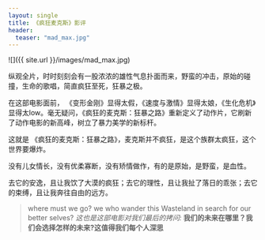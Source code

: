 ```yaml
---
layout: single
title: 《疯狂麦克斯》影评
header:
  teaser: "mad_max.jpg"
---
```

  ![]({{ site.url }}/images/mad_max.jpg)

  纵观全片，时时刻刻会有一股浓浓的雄性气息扑面而来，野蛮的冲击，原始的碰撞，生命的歌唱，简直疯狂至死，狂暴之极。

  在这部电影面前， 《变形金刚》显得太假，《速度与激情》显得太娘，《生化危机》显得太low。毫无疑问，《疯狂的麦克斯：狂暴之路》重新定义了动作片，它刷新了动作电影的新高峰，树立了暴力美学的新标杆。

  这就是 《疯狂的麦克斯：狂暴之路》，麦克斯并不疯狂，是这个族群太疯狂，这个世界要爆炸。

  没有儿女情长，没有优柔寡断，没有矫情做作，有的是原始，是野蛮，是血性。

  去它的安逸，且让我饮了大漠的疯狂；去它的理性，且让我扯了落日的乖张；去它的束缚，且让我奔往自由的远方。

>where must we go?
>we who wander this Wasteland in search for our better selves?
*这也是这部电影对我们最后的拷问:*
**我们的未来在哪里？我们会选择怎样的未来?这值得我们每个人深思**
